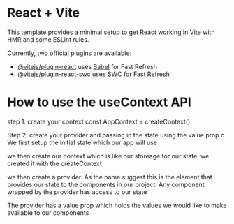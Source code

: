 # React + Vite

This template provides a minimal setup to get React working in Vite with HMR and some ESLint rules.

Currently, two official plugins are available:

- [@vitejs/plugin-react](https://github.com/vitejs/vite-plugin-react/blob/main/packages/plugin-react/README.md) uses [Babel](https://babeljs.io/) for Fast Refresh
- [@vitejs/plugin-react-swc](https://github.com/vitejs/vite-plugin-react-swc) uses [SWC](https://swc.rs/) for Fast Refresh

# How to use the useContext API
step 1. create your context 
    const AppContext = createContext()

Step 2. create your provider and passing in the state using the value prop
    c
We first setup the initial state which our app will use 

we then create our context which is like our storeage for our state. we created it with the createContext

we then create a provider. As the name suggest this is the element that provides our state to the components in our project. Any component wrapped by the provider has access to our state 

The provider has a value prop which holds the values we would like to make available to our components